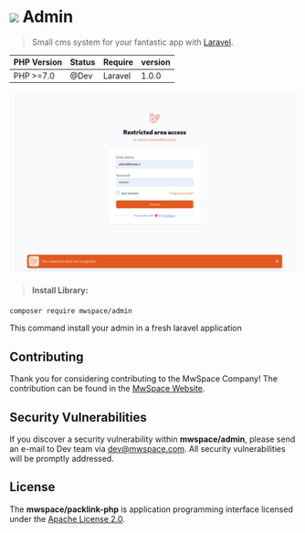 # <img src="https://laravel.com/img/logotype.min.svg" width="150"> Admin

> Small cms system for your fantastic app with [Laravel](https://laravel.com/).

PHP Version  | Status  | Require  | version
------------ | ------- | -------- | -------
PHP >=7.0    | @Dev    | Laravel  | 1.0.0

![image](preview.png)

> #### Install Library:

`composer require mwspace/admin`

This command install your admin in a fresh laravel application

## Contributing

Thank you for considering contributing to the MwSpace Company! The contribution can be found in
the [MwSpace Website](https://mwspace.com/it).

## Security Vulnerabilities

If you discover a security vulnerability within **mwspace/admin**, please send an e-mail to Dev team
via [dev@mwspace.com](mailto:dev@mwspace.com). All security vulnerabilities will be promptly addressed.

## License

The **mwspace/packlink-php** is application programming interface licensed under
the [Apache License 2.0](http://www.apache.org/licenses/LICENSE-2.0.txt).
